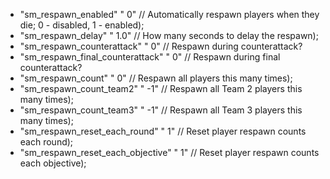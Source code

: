  * "sm_respawn_enabled" " 0" // Automatically respawn players when they die; 0 - disabled, 1 - enabled);
 * "sm_respawn_delay" " 1.0" // How many seconds to delay the respawn);
 * "sm_respawn_counterattack" " 0" // Respawn during counterattack? 
 * "sm_respawn_final_counterattack" " 0" // Respawn during final counterattack? 
 * "sm_respawn_count" " 0" // Respawn all players this many times);
 * "sm_respawn_count_team2" " -1" // Respawn all Team 2 players this many times);
 * "sm_respawn_count_team3" " -1" // Respawn all Team 3 players this many times);
 * "sm_respawn_reset_each_round" " 1" // Reset player respawn counts each round);
 * "sm_respawn_reset_each_objective" " 1" // Reset player respawn counts each objective);
